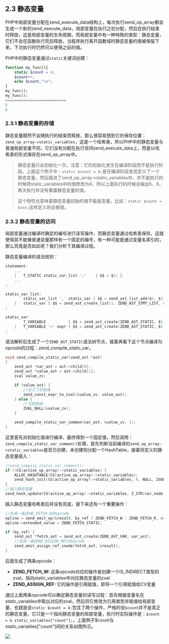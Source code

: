 ## 2.3 静态变量
PHP中局部变量分配在zend_execute_data结构上，每次执行zend_op_array都会生成一个新的zend_execute_data，局部变量在执行之初分配，然后在执行结束时释放，这是局部变量的生命周期，而局部变量中有一种特殊的类型：静态变量，它们不会在函数执行完后释放，当程序执行离开函数域时静态变量的值被保留下来，下次执行时仍然可以使用之前的值。

PHP中的静态变量通过`static`关键词创建：
```php
function my_func(){
    static $count = 4;
    $count++;
    echo $count,"\n";
}
my_func();
my_func();
===========================
5
6
```
### 2.3.1 静态变量的存储
静态变量既然不会随执行的结束而释放，那么很容易想到它的保存位置：`zend_op_array->static_variables`，这是一个哈希表，所以PHP中的静态变量与普通局部变量不同，它们没有分配在执行空间zend_execute_data上，而是以哈希表的形式保存在zend_op_array中。

> 静态变量只会初始化一次，注意：它的初始化发生在编译阶段而不是执行阶段，上面这个例子中：`static $count = 4;`是在编译阶段发现定义了一个静态变量，然后插进了zend_op_array->static_variables中，并不是执行的时候把static_variables中的值修改为4，所以上面执行的时候会输出5、6，再次执行并没有重置静态变量的值。
>
> 这个特性也意味着静态变量初始的值不能是变量，比如：`static $count = $xxx;`这样定义将会报错。

### 2.3.2 静态变量的访问
局部变量通过编译时确定的编号进行读写操作，而静态变量通过哈希表保存，这就使得其不能像普通变量那样有一个固定的编号，有一种可能是通过变量名索引的，那么究竟是否如此呢？我们分析下其编译过程。

静态变量编译的语法规则：
```c
statement:
    ...
    |   T_STATIC static_var_list ';'    { $$ = $2; }
    ...
;

static_var_list:
        static_var_list ',' static_var { $$ = zend_ast_list_add($1, $3); }
    |   static_var { $$ = zend_ast_create_list(1, ZEND_AST_STMT_LIST, $1); }
;

static_var:
        T_VARIABLE          { $$ = zend_ast_create(ZEND_AST_STATIC, $1, NULL); }
    |   T_VARIABLE '=' expr { $$ = zend_ast_create(ZEND_AST_STATIC, $1, $3); }
;
```
语法解析后生成了一个`ZEND_AST_STATIC`语法树节点，接着再看下这个节点编译为opcode的过程：zend_compile_static_var。
```c
void zend_compile_static_var(zend_ast *ast)
{
    zend_ast *var_ast = ast->child[0];
    zend_ast *value_ast = ast->child[1];
    zval value_zv;

    if (value_ast) {
        //定义了初始值
        zend_const_expr_to_zval(&value_zv, value_ast);
    } else {
        //无初始值
        ZVAL_NULL(&value_zv);
    }

    zend_compile_static_var_common(var_ast, &value_zv, 1);
}
```
这里首先对初始化值进行编译，最终得到一个固定值，然后调用：`zend_compile_static_var_common()`处理，首先判断当前编译的`zend_op_array->static_variables`是否已创建，未创建则分配一个HashTable，接着将定义的静态变量插入：
```c
//zend_compile_static_var_common():
if (!CG(active_op_array)->static_variables) {
    ALLOC_HASHTABLE(CG(active_op_array)->static_variables);
    zend_hash_init(CG(active_op_array)->static_variables, 8, NULL, ZVAL_PTR_DTOR, 0);
}
//插入静态变量
zend_hash_update(CG(active_op_array)->static_variables, Z_STR(var_node.u.constant), value);
```
插入静态变量哈希表后并没有完成，接下来还有一个重要操作：
```c
//生成一条ZEND_FETCH_W的opcode
opline = zend_emit_op(&result, by_ref ? ZEND_FETCH_W : ZEND_FETCH_R, &var_node, NULL);
opline->extended_value = ZEND_FETCH_STATIC;

if (by_ref) {
    zend_ast *fetch_ast = zend_ast_create(ZEND_AST_VAR, var_ast);
    //生成一条ZEND_ASSIGN_REF的opcode
    zend_emit_assign_ref_znode(fetch_ast, &result);
}
```
后面生成了两条opcode：
* __ZEND_FETCH_W:__ 这条opcode对应的操作是创建一个IS_INDIRECT类型的zval，指向static_variables中对应静态变量的zval
* __ZEND_ASSIGN_REF:__ 它的操作是引用赋值，即将一个引用赋值给CV变量

通过上面两条opcode可以确定静态变量的读写过程：首先根据变量名在static_variables中取出对应的zval，然后将它修改为引用类型并赋值给局部变量，也就是说`static $count = 4;`包含了两个操作，严格的说`$count`并不是真正的静态变量，它只是一个指向静态变量的局部变量，执行时实际操作是：`$count = & static_variables["count"];`。上面例子$count与static_variables["count"]间的关系如图所示。

![](../img/zend_static_ref.png)

